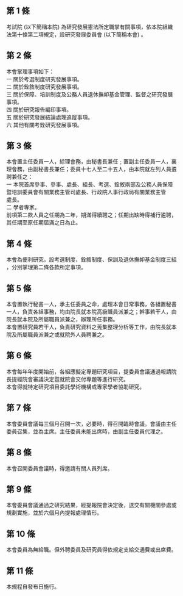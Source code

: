 第 1 條
-------
考試院 (以下簡稱本院) 為研究發展憲法所定職掌有關事項，依本院組織  
法第十條第二項規定，設研究發展委員會 (以下簡稱本會) 。

第 2 條
-------
本會掌理事項如下：  
一  關於考選制度研究發展事項。  
二  關於銓敘制度研究發展事項。  
三  關於保障、培訓制度及公務人員退休撫卹基金管理、監督之研究發展  
    事項。  
四  關於研究報告編印事項。  
五  關於研究發展結論處理追蹤事項。  
六  其他有關考銓研究發展事項。

第 3 條
-------
本會置主任委員一人，綜理會務，由秘書長兼任﹔置副主任委員一人，襄  
理會務，由副秘書長兼任；委員十七人至二十五人，由本院就左列人員遴  
聘兼任之：  
一  本院首席參事、參事、處長、組長、考選、銓敘兩部及公務人員保障  
    暨培訓委員會有關業務主管司處長、行政院人事行政局有關業務主管  
    處長。  
二  學者專家。  
前項第二款人員之任期為二年，期滿得續聘之；任期出缺時得補行遴聘，  
其任期至原任期屆滿之日為止。

第 4 條
-------
本會為便利研究，設考選制度、銓敘制度、保訓及退休撫卹基金制度三組  
，分別掌理第二條各款所定事項。

第 5 條
-------
本會置執行秘書一人，承主任委員之命，處理本會日常事務，各組置秘書  
一人，負責各組事務，均由院長就本院高級職員派兼之；幹事若干人，由  
院長就本院及所屬職員派兼之，辦理所任事務。  
本會置研究員若干人，負責研究資料之蒐集整理分析等工作，由院長就本  
院及所屬職員派兼之或就院外人員聘兼之。

第 6 條
-------
本會每年年度開始前，各組應擬定專題研究項目，提委員會議通過報請院  
長提經院會審議決定暨就院會交付專題等進行研究。  
本會得就特定研究項目委託學術機構或專家學者協助研究。

第 7 條
-------
本會委員會議每三個月召開一次，必要時，得召開臨時會議。會議由主任  
委員召集，並為主席。主任委員未能出席時，由副主任委員代理之。

第 8 條
-------
本會召開委員會議時，得邀請有關人員列席。

第 9 條
-------
本會委員會議通過之研究結果，經提報院會決定後，送交有關機關參處或  
規劃實施，並於六個月內提報處理情形。

第 10 條
--------
本會委員為無給職。但外聘委員及研究員得依規定支給交通費或出席費。

第 11 條
--------
本規程自發布日施行。

